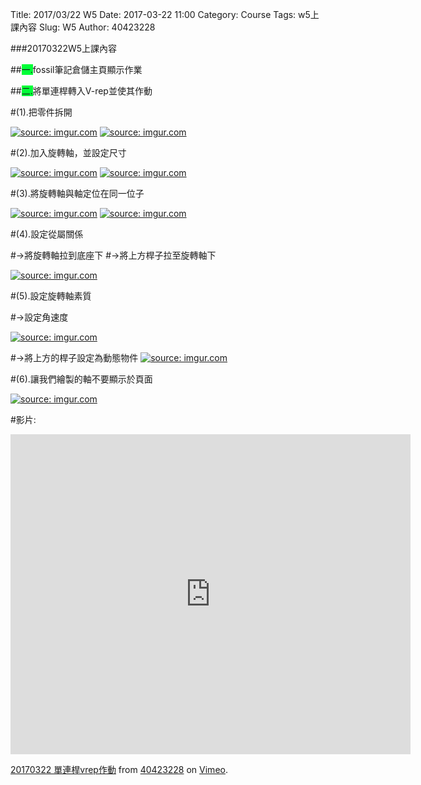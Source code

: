Title: 2017/03/22 W5
Date: 2017-03-22 11:00
Category: Course
Tags: w5上課內容
Slug: W5
Author: 40423228

###20170322W5上課內容

<!-- PELICAN_END_SUMMARY -->

##<span style="background-color: #00ff37">一.</span>fossil筆記倉儲主頁顯示作業

##<span style="background-color: #00ff37">二.</span>將單連桿轉入V-rep並使其作動

#(1).把零件拆開

<a href="http://imgur.com/u4sNhl8"><img src="http://i.imgur.com/u4sNhl8.png" title="source: imgur.com" /></a>
<a href="http://imgur.com/jl1MgJj"><img src="http://i.imgur.com/jl1MgJj.png" title="source: imgur.com" /></a>

#(2).加入旋轉軸，並設定尺寸

<a href="http://imgur.com/QMCT5ZV"><img src="http://i.imgur.com/QMCT5ZV.png" title="source: imgur.com" /></a>
<a href="http://imgur.com/M8gawzF"><img src="http://i.imgur.com/M8gawzF.png" title="source: imgur.com" /></a>

#(3).將旋轉軸與軸定位在同一位子

<a href="http://imgur.com/mucZw12"><img src="http://i.imgur.com/mucZw12.png" title="source: imgur.com" /></a>
<a href="http://imgur.com/buNXe5P"><img src="http://i.imgur.com/buNXe5P.png" title="source: imgur.com" /></a>

#(4).設定從屬關係

#→將旋轉軸拉到底座下
#→將上方桿子拉至旋轉軸下

<a href="http://imgur.com/buNXe5P"><img src="http://i.imgur.com/buNXe5P.png" title="source: imgur.com" /></a>

#(5).設定旋轉軸素質

#→設定角速度

<a href="http://imgur.com/Cz23NHE"><img src="http://i.imgur.com/Cz23NHE.png" title="source: imgur.com" /></a>

#→將上方的桿子設定為動態物件
<a href="http://imgur.com/yAxDWyj"><img src="http://i.imgur.com/yAxDWyj.png" title="source: imgur.com" /></a>

#(6).讓我們繪製的軸不要顯示於頁面

<a href="http://imgur.com/isFLPna"><img src="http://i.imgur.com/isFLPna.png" title="source: imgur.com" /></a>


#影片:

<iframe src="https://player.vimeo.com/video/212847283" width="640" height="512" frameborder="0" webkitallowfullscreen mozallowfullscreen allowfullscreen></iframe>
<p><a href="https://vimeo.com/212847283">20170322 單連桿vrep作動</a> from <a href="https://vimeo.com/user47600730">40423228</a> on <a href="https://vimeo.com">Vimeo</a>.</p>